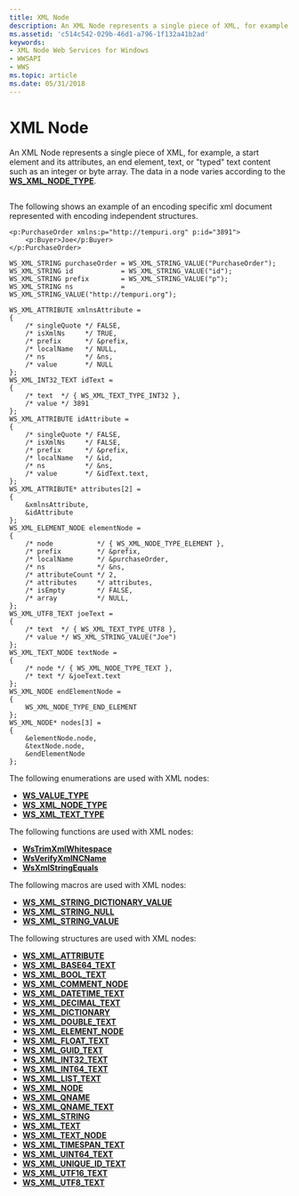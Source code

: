 ```yaml
---
title: XML Node
description: An XML Node represents a single piece of XML, for example, a start element and its attributes, an end element, text, or \ 0034;typed \ 0034; text content such as an integer or byte array. The data in a node varies according to the WS\_XML\_NODE\_TYPE.
ms.assetid: 'c514c542-029b-46d1-a796-1f132a41b2ad'
keywords:
- XML Node Web Services for Windows
- WWSAPI
- WWS
ms.topic: article
ms.date: 05/31/2018
---
```


# XML Node

An XML Node represents a single piece of XML, for example, a start element and its attributes, an end element, text, or "typed" text content such as an integer or byte array. The data in a node varies according to the [**WS\_XML\_NODE\_TYPE**](/windows/desktop/api/WebServices/ne-webservices-ws_xml_node_type).

## 

The following shows an example of an encoding specific xml document represented with encoding independent structures.

``` syntax
<p:PurchaseOrder xmlns:p="http://tempuri.org" p:id="3891">
    <p:Buyer>Joe</p:Buyer>
</p:PurchaseOrder>
```

``` syntax
WS_XML_STRING purchaseOrder = WS_XML_STRING_VALUE("PurchaseOrder");
WS_XML_STRING id            = WS_XML_STRING_VALUE("id");
WS_XML_STRING prefix        = WS_XML_STRING_VALUE("p");
WS_XML_STRING ns            = WS_XML_STRING_VALUE("http://tempuri.org");

WS_XML_ATTRIBUTE xmlnsAttribute =
{
    /* singleQuote */ FALSE,
    /* isXmlNs     */ TRUE,
    /* prefix      */ &prefix,
    /* localName   */ NULL,
    /* ns          */ &ns,
    /* value       */ NULL
};
WS_XML_INT32_TEXT idText =
{
    /* text  */ { WS_XML_TEXT_TYPE_INT32 },
    /* value */ 3891
};
WS_XML_ATTRIBUTE idAttribute =
{
    /* singleQuote */ FALSE,
    /* isXmlNs     */ FALSE,
    /* prefix      */ &prefix,
    /* localName   */ &id,
    /* ns          */ &ns,
    /* value       */ &idText.text,
};
WS_XML_ATTRIBUTE* attributes[2] =
{
    &xmlnsAttribute,
    &idAttribute
};
WS_XML_ELEMENT_NODE elementNode =
{
    /* node           */ { WS_XML_NODE_TYPE_ELEMENT },
    /* prefix         */ &prefix,
    /* localName      */ &purchaseOrder,
    /* ns             */ &ns,
    /* attributeCount */ 2,
    /* attributes     */ attributes,
    /* isEmpty        */ FALSE,
    /* array          */ NULL,
};
WS_XML_UTF8_TEXT joeText =
{
    /* text  */ { WS_XML_TEXT_TYPE_UTF8 },
    /* value */ WS_XML_STRING_VALUE("Joe")
};
WS_XML_TEXT_NODE textNode =
{
    /* node */ { WS_XML_NODE_TYPE_TEXT },
    /* text */ &joeText.text
};
WS_XML_NODE endElementNode =
{
    WS_XML_NODE_TYPE_END_ELEMENT
};
WS_XML_NODE* nodes[3] =
{
    &elementNode.node,
    &textNode.node,
    &endElementNode
};
```

The following enumerations are used with XML nodes:

-   [**WS\_VALUE\_TYPE**](/windows/desktop/api/WebServices/ne-webservices-ws_value_type)
-   [**WS\_XML\_NODE\_TYPE**](/windows/desktop/api/WebServices/ne-webservices-ws_xml_node_type)
-   [**WS\_XML\_TEXT\_TYPE**](/windows/desktop/api/WebServices/ne-webservices-ws_xml_text_type)

The following functions are used with XML nodes:

-   [**WsTrimXmlWhitespace**](/windows/desktop/api/WebServices/nf-webservices-wstrimxmlwhitespace)
-   [**WsVerifyXmlNCName**](/windows/desktop/api/WebServices/nf-webservices-wsverifyxmlncname)
-   [**WsXmlStringEquals**](/windows/desktop/api/WebServices/nf-webservices-wsxmlstringequals)

The following macros are used with XML nodes:

-   [**WS\_XML\_STRING\_DICTIONARY\_VALUE**](/windows/desktop/api/WebServices/nf-webservices-ws_xml_string_dictionary_value)
-   [**WS\_XML\_STRING\_NULL**](https://msdn.microsoft.com/en-us/library/Dd323562(v=VS.85).aspx)
-   [**WS\_XML\_STRING\_VALUE**](/windows/desktop/api/WebServices/nf-webservices-ws_xml_string_value)

The following structures are used with XML nodes:

-   [**WS\_XML\_ATTRIBUTE**](/windows/desktop/api/WebServices/ns-webservices-ws_xml_attribute)
-   [**WS\_XML\_BASE64\_TEXT**](/windows/desktop/api/WebServices/ns-webservices-ws_xml_base64_text)
-   [**WS\_XML\_BOOL\_TEXT**](/windows/desktop/api/WebServices/ns-webservices-ws_xml_bool_text)
-   [**WS\_XML\_COMMENT\_NODE**](/windows/desktop/api/WebServices/ns-webservices-ws_xml_comment_node)
-   [**WS\_XML\_DATETIME\_TEXT**](/windows/desktop/api/WebServices/ns-webservices-ws_xml_datetime_text)
-   [**WS\_XML\_DECIMAL\_TEXT**](/windows/desktop/api/WebServices/ns-webservices-ws_xml_decimal_text)
-   [**WS\_XML\_DICTIONARY**](/windows/desktop/api/WebServices/ns-webservices-ws_xml_dictionary)
-   [**WS\_XML\_DOUBLE\_TEXT**](/windows/desktop/api/WebServices/ns-webservices-ws_xml_double_text)
-   [**WS\_XML\_ELEMENT\_NODE**](/windows/desktop/api/WebServices/ns-webservices-ws_xml_element_node)
-   [**WS\_XML\_FLOAT\_TEXT**](/windows/desktop/api/WebServices/ns-webservices-ws_xml_float_text)
-   [**WS\_XML\_GUID\_TEXT**](/windows/desktop/api/WebServices/ns-webservices-ws_xml_guid_text)
-   [**WS\_XML\_INT32\_TEXT**](/windows/desktop/api/WebServices/ns-webservices-ws_xml_int32_text)
-   [**WS\_XML\_INT64\_TEXT**](/windows/desktop/api/WebServices/ns-webservices-ws_xml_int64_text)
-   [**WS\_XML\_LIST\_TEXT**](/windows/desktop/api/WebServices/ns-webservices-ws_xml_list_text)
-   [**WS\_XML\_NODE**](/windows/desktop/api/WebServices/ns-webservices-ws_xml_node)
-   [**WS\_XML\_QNAME**](/windows/desktop/api/WebServices/ns-webservices-ws_xml_qname)
-   [**WS\_XML\_QNAME\_TEXT**](/windows/desktop/api/WebServices/ns-webservices-ws_xml_qname_text)
-   [**WS\_XML\_STRING**](/windows/desktop/api/WebServices/ns-webservices-ws_xml_string)
-   [**WS\_XML\_TEXT**](/windows/desktop/api/WebServices/ns-webservices-ws_xml_text)
-   [**WS\_XML\_TEXT\_NODE**](/windows/desktop/api/WebServices/ns-webservices-ws_xml_text_node)
-   [**WS\_XML\_TIMESPAN\_TEXT**](/windows/desktop/api/WebServices/ns-webservices-ws_xml_timespan_text)
-   [**WS\_XML\_UINT64\_TEXT**](/windows/desktop/api/WebServices/ns-webservices-ws_xml_uint64_text)
-   [**WS\_XML\_UNIQUE\_ID\_TEXT**](/windows/desktop/api/WebServices/ns-webservices-ws_xml_unique_id_text)
-   [**WS\_XML\_UTF16\_TEXT**](/windows/desktop/api/WebServices/ns-webservices-ws_xml_utf16_text)
-   [**WS\_XML\_UTF8\_TEXT**](/windows/desktop/api/WebServices/ns-webservices-ws_xml_utf8_text)

 

 




